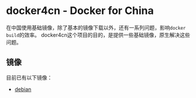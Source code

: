 # docker4cn - Docker for China

在中国使用基础镜像，除了基本的镜像下载以外，还有一系列问题，影响`docker build`的效率。
docker4cn这个项目的目的，是提供一些基础镜像，原生解决这些问题。

## 镜像

目前已有以下镜像：

- [debian](https://github.com/docker4cn/debian)
